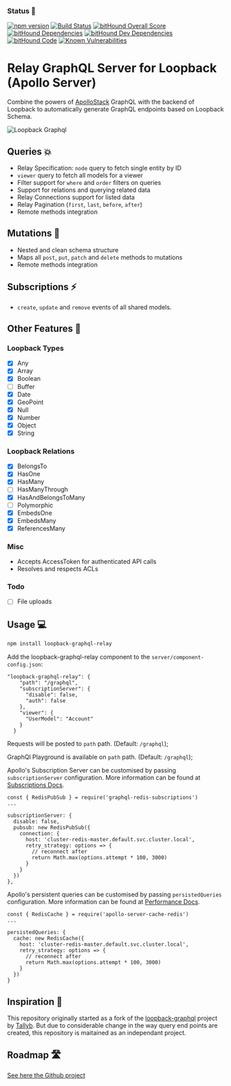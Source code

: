 
### Status 🎊
[![npm version](https://badge.fury.io/js/loopback-graphql-relay.svg)](https://badge.fury.io/js/loopback-graphql-relay) [![Build Status](https://travis-ci.org/BlueEastCode/loopback-graphql-relay.svg?branch=master)](https://travis-ci.org/BlueEastCode/loopback-graphql-relay) [![bitHound Overall Score](https://www.bithound.io/github/BlueEastCode/loopback-graphql-relay/badges/score.svg)](https://www.bithound.io/github/BlueEastCode/loopback-graphql-relay) [![bitHound Dependencies](https://www.bithound.io/github/BlueEastCode/loopback-graphql-relay/badges/dependencies.svg)](https://www.bithound.io/github/BlueEastCode/loopback-graphql-relay/develop/dependencies/npm) [![bitHound Dev Dependencies](https://www.bithound.io/github/BlueEastCode/loopback-graphql-relay/badges/devDependencies.svg)](https://www.bithound.io/github/BlueEastCode/loopback-graphql-relay/develop/dependencies/npm) [![bitHound Code](https://www.bithound.io/github/BlueEastCode/loopback-graphql-relay/badges/code.svg)](https://www.bithound.io/github/BlueEastCode/loopback-graphql-relay) [![Known Vulnerabilities](https://snyk.io/test/npm/loopback-graphql-relay/badge.svg)](https://snyk.io/test/npm/loopback-graphql-relay)

# Relay GraphQL Server for Loopback (Apollo Server)

Combine the powers of [ApolloStack](http://www.apollostack.com/) GraphQL with the backend of Loopback to automatically generate GraphQL endpoints based on Loopback Schema.

![Loopback Graphql](./resources/loopback-graphql.png?raw=true "LoopBack Apollo Architecture")

## Queries 💥
- Relay Specification: `node` query to fetch single entity by ID
- `viewer` query to fetch all models for a viewer
- Filter support for `where` and `order` filters on queries
- Support for relations and querying related data
- Relay Connections support for listed data
- Relay Pagination (`first`, `last`, `before`, `after`)
- Remote methods integration

## Mutations 🚀
- Nested and clean schema structure
- Maps all `post`, `put`, `patch` and `delete` methods to mutations
- Remote methods integration

## Subscriptions ⚡️
- `create`, `update` and `remove` events of all shared models.

## Other Features 🎉
### Loopback Types
- [x] Any
- [x] Array
- [x] Boolean
- [ ] Buffer
- [x] Date
- [x] GeoPoint
- [x] Null
- [x] Number
- [x] Object
- [x] String

### Loopback Relations
- [x] BelongsTo
- [x] HasOne
- [x] HasMany
- [ ] HasManyThrough
- [x] HasAndBelongsToMany
- [ ] Polymorphic
- [x] EmbedsOne
- [x] EmbedsMany
- [x] ReferencesMany

### Misc
- Accepts AccessToken for authenticated API calls
- Resolves and respects ACLs

### Todo
- [ ] File uploads


## Usage 💻

```sh
npm install loopback-graphql-relay
```
Add the loopback-graphql-relay component to the `server/component-config.json`:

```
"loopback-graphql-relay": {
    "path": "/graphql",
    "subscriptionServer": {
      "disable": false,
      "auth": false
    },
    "viewer": {
      "UserModel": "Account"
    }
  }
```

Requests will be posted to `path` path. (Default: `/graphql`);

GraphQl Playground is available on `path` path. (Default: `/graphql`);

Apollo's Subscription Server can be customised by passing `subscriptionServer` configuration. More information can be found at [Subscriptions Docs](https://www.apollographql.com/docs/apollo-server/features/subscriptions.html).

```
const { RedisPubSub } = require('graphql-redis-subscriptions')
...

subscriptionServer: {
  disable: false,
  pubsub: new RedisPubSub({
    connection: {
      host: 'cluster-redis-master.default.svc.cluster.local',
      retry_strategy: options => {
        // reconnect after
        return Math.max(options.attempt * 100, 3000)
      }
    }
  })
},
```

Apollo's persistent queries can be customised by passing `persistedQueries` configuration. More information can be found at [Performance Docs](https://www.apollographql.com/docs/guides/performance.html).

```
const { RedisCache } = require('apollo-server-cache-redis')
...

persistedQueries: {
  cache: new RedisCache({
    host: 'cluster-redis-master.default.svc.cluster.local',
    retry_strategy: options => {
      // reconnect after
      return Math.max(options.attempt * 100, 3000)
    }
  })
}
```

## Inspiration 🙌
This repository originally started as a fork of the [loopback-graphql](https://github.com/Tallyb/loopback-graphql) project by [Tallyb](https://github.com/Tallyb). But due to considerable change in the way query end points are created, this repository is maitained as an independant project.

## Roadmap 🛣
[See here the Github project](https://github.com/BlueEastCode/loopback-graphql-relay/projects)
